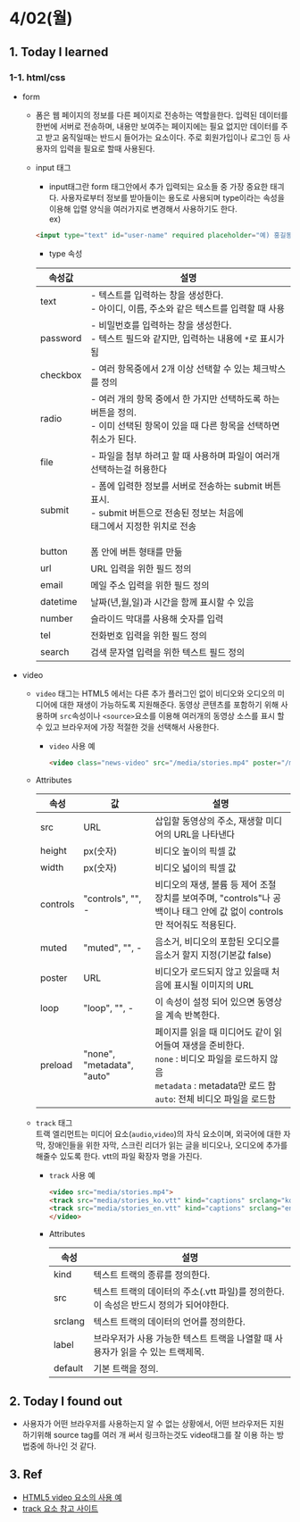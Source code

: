 # 4/02(월)

## 1. Today I learned

### 1-1. html/css
  - form
    - 폼은 웹 페이지의 정보를 다른 페이지로 전송하는 역할을한다. 입력된 데이터를 한번에 서버로 전송하며, 내용만 보여주는 페이지에는 필요 없지만 데이터를 주고 받고 움직일때는 반드시 들어가는 요소이다. 주로 회원가입이나 로그인 등 사용자의 입력을 필요로 할때 사용된다.

    - input 태그 
      - input태그란 form 태그안에서 추가 입력되는 요소들 중 가장 중요한 태긔다. 사용자로부터 정보를 받아들이는 용도로 사용되며 type이라는 속성을 이용해 입렬 양식을 여러가지로 변경해서 사용하기도 한다.  
      ex)
      ```html
      <input type="text" id="user-name" required placeholder="예) 홍길동">
      ```

      - type 속성  

       속성값|설명
       ----- | -----
       text | - 텍스트를 입력하는 창을 생성한다.</br>- 아이디, 이름, 주소와 같은 텍스트를 입력할 때 사용
       password | - 비밀번호를 입력하는 창을 생성한다.</br>- 텍스트 필드와 같지만, 입력하는 내용에 `*`로 표시가 됨
       checkbox | - 여러 항목중에서 2개 이상 선택할 수 있는 체크박스를 정의
       radio | - 여러 개의 항목 중에서 한 가지만 선택하도록 하는 버튼을 정의.</br>- 이미 선택된 항목이 있을 때 다른 항목을 선택하면 취소가 된다.
       file | - 파일을 첨부 하려고 할 때 사용하며 파일이 여러개 선택하는걸 허용한다
       submit | - 폼에 입력한 정보를 서버로 전송하는 submit 버튼 표시.</br>- submit 버튼으로 전송된 정보는 처음에 <form>태그에서 지정한 위치로 전송
       button |  폼 안에 버튼 형태를 만듦
       url | URL 입력을 위한 필드 정의
       email | 메일 주소 입력을 위한 필드 정의
       datetime | 날짜(년,월,일)과 시간을 함께 표시할 수 있음
       number | 슬라이드 막대를 사용해 숫자를 입력
       tel | 전화번호 입력을 위한 필드 정의
       search | 검색 문자열 입력을 위한 텍스트 필드 정의

  - video
    - `video` 태그는 HTML5 에서는 다른 추가 플러그인 없이 비디오와 오디오의 미디어에 대한 재생이 가능하도록 지원해준다. 동영상 콘텐츠를 포함하기 위해 사용하며 `src`속성이나 `<source>`요소를 이용해 여러개의 동영상 소스를 표시 할 수 있고 브라우저에 가장 적절한 것을 선택해서 사용한다.

      - `video` 사용 예
        ```html
        <video class="news-video" src="/media/stories.mp4" poster="/media/poster.jpg" controls preload="auto" autoplay>
        ```
    
    - Attributes

      속성 | 값 | 설명
      ----- | ----- | -----
      src | URL | 삽입할 동영상의 주소, 재생할 미디어의 URL을 나타낸다
      height | px(숫자) | 비디오 높이의 픽셀 값
      width | px(숫자) | 비디오 넓이의 픽셀 값
      controls |"controls", "", - | 비디오의 재생, 볼륨 등 제어 조절 장치를 보여주며,  "controls"나 공백이나 태그 안에 값 없이 controls만 적어줘도 적용된다.
      muted | "muted", "", -|음소거, 비디오의 포함된 오디오를 음소거 할지 지정(기본값 false)
      poster | URL | 비디오가 로드되지 않고 있을때 처음에 표시될 이미지의 URL
      loop | "loop", "", - | 이 속성이 설정 되어 있으면 동영상을 계속 반복한다.
      preload | "none", "metadata", "auto" | 페이지를 읽을 때 미디어도 같이 읽어들여 재생을 준비한다.<br/>`none` : 비디오 파일을 로드하지 않음<br/>`metadata` : metadata만 로드 함<br/>`auto`: 전체 비디오 파일을 로드함

    - `track` 태그  
      트랙 엘리먼트는 미디어 요소(`audio`,`video`)의 자식 요소이며, 외국어에 대한 자막, 장애인들을 위한 자막, 스크린 리더가 읽는 글을 비디오나, 오디오에 추가를 해줄수 있도록 한다. vtt의 파일 확장자 명을 가진다.
      
      - `track` 사용 예
        ```html
        <video src="media/stories.mp4">
        <track src="media/stories_ko.vtt" kind="captions" srclang="ko" label="korean Caption"">
        <track src="media/stories_en.vtt" kind="captions" srclang="en" label="English Caption"">
        </video>
        ```
      - Attributes

        속성|설명
        -----|-----
        kind|텍스트 트랙의 종류를 정의한다.
        src|텍스트 트랙의 데이터의 주소(.vtt 파일)를 정의한다. 이 속성은 반드시 정의가 되어야한다.
        srclang|텍스트 트랙의 데이터의 언어를 정의한다.
        label|브라우저가 사용 가능한 텍스트 트랙을 나열할 때 사용자가 읽을 수 있는 트랙제목.
        default|기본 트랙을 정의.

## 2. Today I found out
   - 사용자가 어떤 브라우저를 사용하는지 알 수 없는 상황에서, 어떤 브라우저든 지원하기위해 source tag를 여러 개 써서 링크하는것도 video태그를 잘 이용 하는 방법중에 하나인 것 같다.

## 3. Ref
   - [HTML5 video 요소의 사용 예](http://craftymind.com/factory/html5video/CanvasVideo.html)  
   - [track 요소 참고 사이트](http://html5ref.clearboth.org/html5:element:track)